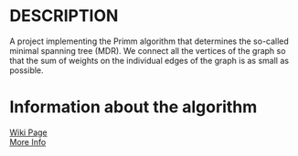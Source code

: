 # DESCRIPTION
A project implementing the Primm algorithm that determines the so-called minimal spanning tree (MDR).
We connect all the vertices of the graph so that the sum of weights on the individual edges of the graph is as small as possible.

# Information about the algorithm

<a href = https://en.wikipedia.org/wiki/Prim%27s_algorithm> Wiki Page </a>
<br/>
<a href = https://eduinf.waw.pl/inf/alg/001_search/0141.php> More Info </a>
